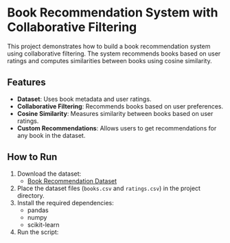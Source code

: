 # Book Recommendation System with Collaborative Filtering

This project demonstrates how to build a book recommendation system using collaborative filtering. The system recommends books based on user ratings and computes similarities between books using cosine similarity.

## Features
- **Dataset**: Uses book metadata and user ratings.
- **Collaborative Filtering**: Recommends books based on user preferences.
- **Cosine Similarity**: Measures similarity between books based on user ratings.
- **Custom Recommendations**: Allows users to get recommendations for any book in the dataset.

## How to Run
1. Download the dataset:
   - [Book Recommendation Dataset](https://www.kaggle.com/datasets/arashnic/book-recommendation-dataset)
2. Place the dataset files (`books.csv` and `ratings.csv`) in the project directory.
3. Install the required dependencies:
   - pandas
   - numpy
   - scikit-learn
4. Run the script:
